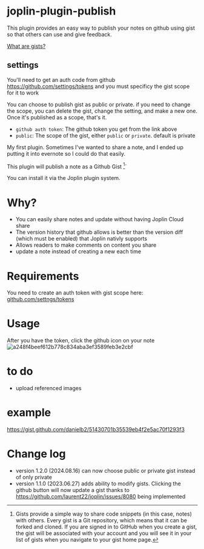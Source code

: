 # joplin-plugin-publish

This plugin provides an easy way to publish your notes on github using gist so that others can use and give feedback.

[What are gists?](https://docs.github.com/en/get-started/writing-on-github/editing-and-sharing-content-with-gists/creating-gists)

## settings

You'll need to get an auth code from github https://github.com/settings/tokens and you must specificy the gist scope for it to work

You can choose to publish gist as public or private. if you need to change the
scope, you can delete the gist, change the setting, and make a new one. Once
it's published as a scope, that's it.

- `github auth token`: The github token you get from the link above
- `public`: The scope of the gist, either `public` or `private`. default is private


My first plugin. Sometimes I've wanted to share a note, and I ended up putting it into evernote so I could do that easily.

This plugin will publish a note as a Github Gist [^Gist]´

[^Gist]: Gists provide a simple way to share code snippets (in this case, notes) with others. Every gist is a Git repository, which means that it can be forked and cloned. If you are signed in to GitHub when you create a gist, the gist will be associated with your account and you will see it in your list of gists when you navigate to your gist home page.



You can install it via the Joplin plugin system.

# Why?

- You can easily share notes and update without having Joplin Cloud share
- The version history that github allows is better than the version diff (which must be enabled) that Joplin nativly supports
- Allows readers to make comments on content you share
- update a note instead of creating a new each time



# Requirements

You need to create an auth token with gist scope here: [github.com/settngs/tokens](https://github.com/settings/tokens)

# Usage

After you have the token, click the github icon on your note ![a248f4beef612b778c834aba3ef3589feb3e2cbf](https://github.com/user-attachments/assets/0b334ada-0109-4bdf-a541-29f8736c8ee5)


# to do 
- upload referenced images


# example

https://gist.github.com/danielb2/51430701b35539eb4f2e5ac70f1293f3


# Change log
- version 1.2.0 (2024.08.16) can now choose public or private gist instead of only private
- version 1.1.0 (2023.06.27) adds ability to modify gists. Clicking the github button will now update a gist thanks to  https://github.com/laurent22/joplin/issues/8080 being implemented
